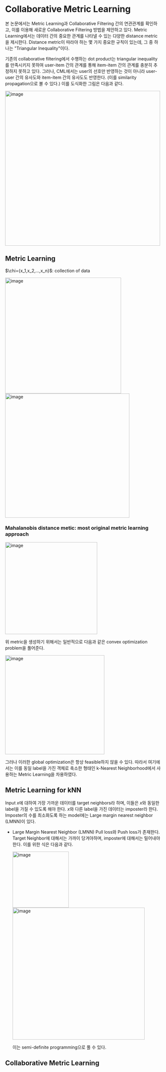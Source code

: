 # Collaborative Metric Learning
본 논문에서는 Metric Learning과 Collaborative Filtering 간의 연관관계를 확인하고, 이를 이용해 새로운 Collaborative Filtering 방법을 제안하고 있다. Metric Learning에서는 데이터 간의 중요한 관계를 나타낼 수 있는 댜양한 distance metric을 제시한다. Distance metric이 따라야 하는 몇 가지 중요한 규칙이 있는데, 그 중 하나는 "Triangular Inequality"이다.

기존의 collaborative filtering에서 수행하는 dot product는 triangular inequality를 만족시키지 못하여 user-item 간의 관계를 통해 item-item 간의 관계를 충분히 추정하지 못하고 있다. 그러나, CML에서는 user의 선호만 반영하는 것이 아니라 user-user 간의 유사도와 item-item 간의 유사도도 반영한다. (이를 similarity propagation으로 볼 수 있다.) 이를 도식화한 그림은 다음과 같다.

<img width="500" alt="image" src="https://github.com/hyewwn/2023-summer-internship-DSAIL/assets/74613565/3366fbfc-4d61-4d2b-be82-d7db24ffcf52">


## Metric Learning
$\chi=\{x_1,x_2,...,x_n}$: collection of data

<img width="374" alt="image" src="https://github.com/hyewwn/2023-summer-internship-DSAIL/assets/74613565/b89cd683-4c1c-4b43-abf9-b0bda35c9d92">

<img width="401" alt="image" src="https://github.com/hyewwn/2023-summer-internship-DSAIL/assets/74613565/299505f8-9de6-499e-b74f-d63a0ec38922">

### Mahalanobis distance metic: most original metric learning approach
<img width="297" alt="image" src="https://github.com/hyewwn/2023-summer-internship-DSAIL/assets/74613565/284b10b4-fa68-4baa-a6b3-c76495137224">

위 metric을 생성하기 위해서는 일반적으로 다음과 같은 convex optimization problem을 풀어준다.

<img width="320" alt="image" src="https://github.com/hyewwn/2023-summer-internship-DSAIL/assets/74613565/23648170-859e-4441-98b7-412760b6ee60">

그러나 이러한 global optimization은 항상 feasible하지 않을 수 있다. 따라서 여기에서는 이를 동일 label을 가진 객체로 축소한 형태인 k-Nearest Neighborhood에서 사용하는 Metric Learning을 차용하였다.

## Metric Learning for kNN
Input $x$에 대하여 가장 가까운 데이터를 target neighbors라 하며, 이들은 $x$와 동일한 label을 가질 수 있도록 해야 한다. $x$와 다른 label을 가진 데이터는 imposter라 한다. Imposter의 수를 최소화도록 하는 model에는 Large margin nearest neighbor (LMNN)이 있다.
- Large Margin Nearest Neighbor (LMNN)
  Pull loss와 Push loss가 존재한다. Target Neighbor에 대해서는 가까이 당겨야하며, imposter에 대해서는 밀어내야 한다. 이를 위한 식은 다음과 같다.
  
  <img width="181" alt="image" src="https://github.com/hyewwn/2023-summer-internship-DSAIL/assets/74613565/e03b2b75-6bef-4cb9-ad66-c00c61f6cdaf">

  <img width="426" alt="image" src="https://github.com/hyewwn/2023-summer-internship-DSAIL/assets/74613565/fc9f2c2c-b778-4778-b29a-99e80a366d8c">

  이는 semi-definite programming으로 풀 수 있다.

## Collaborative Metric Learning
  





